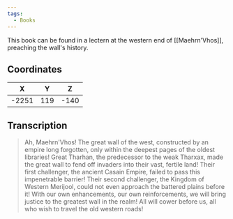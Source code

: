 ```yaml
---
tags:
  - Books
---
```


This book can be found in a lectern at the western end of [[Maehrn'Vhos]], preaching the wall's history.

## Coordinates
| **X** | **Y** | **Z** |
| :---: | :---: | :---: |
| -2251 |  119  | -140  |

## Transcription
> Ah, Maehrn'Vhos! The great wall of the west, constructed by an empire long forgotten, only within the deepest pages of the oldest libraries! Great Tharhan, the predecessor to the weak Tharxax, made the great wall to fend off invaders into their vast, fertile land! Their first challenger, the ancient Casain Empire, failed to pass this impenetrable barrier! Their second challenger, the Kingdom of Western Merijool, could not even approach the battered plains before it! With our own enhancements, our own reinforcements, we will bring justice to the greatest wall in the realm! All will cower before us, all who wish to travel the old western roads!



